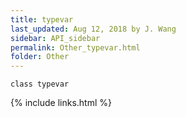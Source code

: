 ```yaml
---
title: typevar
last_updated: Aug 12, 2018 by J. Wang
sidebar: API_sidebar
permalink: Other_typevar.html
folder: Other
---
```


`class typevar`

{% include links.html %}